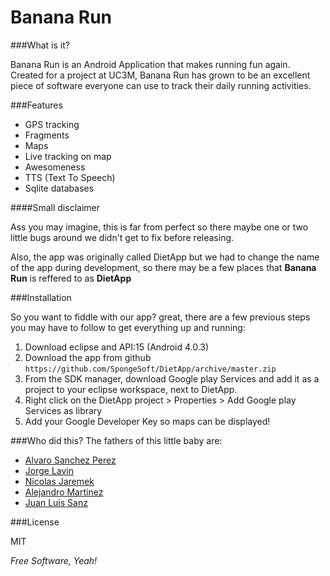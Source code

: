 Banana Run
==========

###What is it?

Banana Run is an Android Application that makes running fun again. Created for a project at UC3M, Banana Run has grown to be an excellent piece of software everyone can use to track their daily running activities.

###Features

 - GPS tracking
 - Fragments
 - Maps
 - Live tracking on map
 - Awesomeness
 - TTS (Text To Speech)
 - Sqlite databases

####Small disclaimer

Ass you may imagine, this is far from perfect so there maybe one or two little bugs around we didn't get to fix before releasing.

Also, the app was originally called DietApp but we had to change the name of the app during development, so there may be a few places that __Banana Run__ is reffered to as __DietApp__

###Installation

So you want to fiddle with our app? great, there are a few previous steps you may have to follow to get everything up and running:

1. Download eclipse and API:15 (Android 4.0.3)
2. Download the app from github ```https://github.com/SpongeSoft/DietApp/archive/master.zip```
3. From the SDK manager, download Google play Services and add it as a project to your eclipse workspace, next to DietApp.
4. Right click on the DietApp project > Properties > Add Google play Services as library
5. Add your Google Developer Key so maps can be displayed!

###Who did this?
The fathers of this little baby are:
  - [Alvaro Sanchez Perez]
  - [Jorge Lavin]
  - [Nicolas Jaremek]
  - [Alejandro Martinez]
  - [Juan Luis Sanz]



###License


MIT

*Free Software, Yeah!*

  [Alvaro Sanchez Perez]: https://github.com/satanete
  [Nicolas Jaremek]: https://github.com/nick13jaremek
  [Alejandro Martinez]: https://github.com/zenitraM
  [Juan Luis Sanz]: https://github.com/kadaki01
  [Jorge Lavin]: https://github.com/navlin07
  

    
